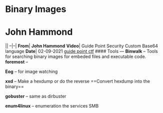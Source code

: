 # Binary Images

# John Hammond

|| –|–| **From**| **John Hammond** **Video**| Guide Point Security Custom Base64 language **Date**| 02-09-2021 [guide point ctf](https://www.youtube.com/watch?v=qsnMrLe51ls) #### Tools — **Binwalk** – Tools for searching binary images for embeded files and executable code. **foremost** –

**Eog** – for image watching

**xxd** – Make a hexdump or do the reverse ==Convert hexdump into the binary==

**gobuster** – same as dirbuster

**enum4linux** – enumeration the services SMB